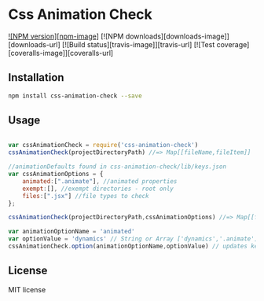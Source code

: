 # Css Animation Check

[![NPM version][npm-image]][npm-url]
[![NPM downloads][downloads-image]][downloads-url]
[![Build status][travis-image]][travis-url]
[![Test coverage][coveralls-image]][coveralls-url]

> 

## Installation

```sh
npm install css-animation-check --save
```

## Usage

```js

var cssAnimationCheck = require('css-animation-check')
cssAnimationCheck(projectDirectoryPath) //=> Map[[fileName,fileItem]]

//animationDefaults found in css-animation-check/lib/keys.json
var cssAnimationOptions = {
    animated:[".animate"], //animated properties
    exempt:[], //exempt directories - root only
    files:[".jsx"] //file types to check
};

cssAnimationCheck(projectDirectoryPath,cssAnimationOptions) //=> Map[[fileName,fileItem]] + doesn't update keys.json 

var animationOptionName = 'animated'
var optionValue = 'dynamics' // String or Array ['dynamics','.animate']
cssAnimationCheck.option(animationOptionName,optionValue) // updates keys.json file 


```

## License

MIT license

[npm-url]: https://npmjs.org/package/css-animation-check
